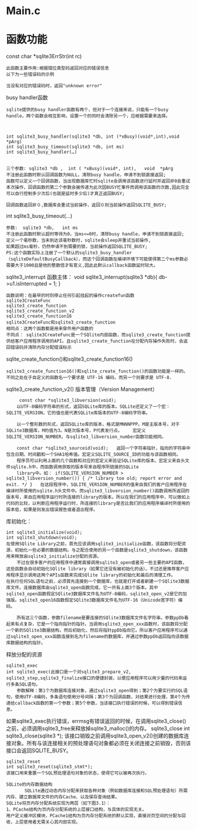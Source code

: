 # Main.c
# 函数功能

const char *sqlite3ErrStr(int rc)


	此函数主要作用:根据错位类型码返回对应的错误信息
	以下为一些错误码的示例

	当没有对应的错误码时，返回"unknown error"

busy handler函数

	sqlite提供的busy handler函数有两个，但对于一个连接来说，只能有一个busy handle，两个函数会相互影响，设置一个的同时会清除另一个，应根据需要来选择。



	int sqlite3_busy_handler(sqlite3 *db, int (*xBusy)(void*,int),void *pArg)
	int sqlite3_busy_timeout(sqlite3 *db, int ms)
    int sqlite3_busy_handler(…)


	三个参数: sqlite3 *db ,  int ( *xBusy)(void*, int),   void  *pArg
	不注册此函数时默认回调函数为NULL，清除busy handle，申请不到锁直接返回;
	函数可以定义一个回调函数，当出现数据库忙时sqlite会调用该函数进行延时并返回非0会重试本次操作，回调函数的第二个参数会被传递为此次因BUSY忙事件而调用该函数的次数,因此完全可以自行控制多少次后(也就是延时多少后)才真正返回BUSY;

	回调函数返回非０,数据库会重试当前操作，返回０则当前操作返回SQLITE_BUSY;


int sqlite3_busy_timeout(…)

	参数:  sqlite3 *db,   int ms
	不注册此函数时默认超时等待为0，当ms<=0时，清除busy handle，申请不到锁直接返回;
	定义一个毫秒数，当未到达该毫秒数时，sqlite会sleep并重试当前操作,
	如果超过ms毫秒，仍然申请不到需要的锁，当前操作返回SQLITE_BUSY;
	PS:这个函数实际上注册了一个默认的sqlite3_busy_handler（sqliteDefaultBusyCallback），而这个回调函数在编译环境下可能使得第二个ms参数必需要大于1000且是他的整数倍才有意义,因此此默认callback函数延时较大。



sqlite3_interrupt
	函数主体：
void sqlite3_interrupt(sqlite3 *db){			 db->u1.isInterrupted = 1;
}

	函数说明：在最早的时刻停止任何引起挂起的操作createfun函数
	sqlite3CreateFunc
	sqlite3_create_function
	sqlite3_create_function_v2
	sqlite3_create_function16
    sqlite3CreateFunc和sqlite3_create_function
	相同点：这两个函数都是用来穿件用户函数的
	不同点： sqlite3CreateFunc是一个SQlite内部函数，而sqlite3_create_function提供给客户应用程序调用的API。且sqlite3_create_function在分配内存操作失败时，会返回错误码并清除内存分配错误标示
sqlite_create_function()和sqlite3_create_function16()

	sqlite3_create_function16()和sqlite_create_function()的函数功能是一样的。
	不同之处在于自定义的函数名一个要求是 UTF-16 编码，而另一个则要求是 UTF-8.
sqlite3_create_function_v2()
    版本管理（Version Management）

         const char *sqlite3_libversion(void);
        以UTF-8编码字符串的形式，返回SQLite库的版本。SQLite还定义了一个宏：SQLITE_VERSION，它的值也是代表SQLite库版本的UTF-8编码字符串。

	    以一个整形数的形式，返回SQLite库的版本，格式是MNNNPPP。M是主版本号，对于SQLite3数据库，M的值为3。N是次版本号，P代表发行点。	  宏定义SQLITE_VERSION_NUMBER，与sqlite3_libversion_number函数功能相同。

	    const char *sqlite3_sourceid(void);   返回一个字符串指针，指向的字符串中包含日期、时间戳和一个SHA1哈希值。宏定义SQLITE_SOURCE_ID的功能与该函数相同。
	    程序员可以利用上面的几个函数和对应的宏定义来验证SQLite库的版本。宏定义来自头文件sqlite.h中，而函数调用获取的版本号来自程序所链接的SQLite
	    library中。如：	if(SQLITE_VERSION_NUMBER > sqlite3_libversion_number()) { /* library too old; report error and exit. */ }   在这段程序中，SQLITE_VERSION_NUMBER的值来自我们的客户应用程序在编译时所使用的sqlite.h头文件中。而sqlite3_libversion_number()函数调用所返回的版本号，来自应用程序运行时所连接的library的版本。所以在我们的应用程序中，可以做如上代码的比较，以判断应用程序运行时，所连接的library是否比我们的应用程序编译时所使用的版本低，如果是则发出错误报告或者退出程序。


库初始化：

	int sqlite3_initialize(void);
	int sqlite3_shutdown(void);
	在使用SQlite Library之前，首先应该调用sqlite3_initialize函数，该函数将分配资源，初始化一些必要的数据结构。与之配合使用的另一个函数是sqlite3_shutdown，该函数用来释放由sqlite3_initialize分配的资源。
	    不过在很多客户的应用程序中通常直接调用sqlite3_open或者另一些主要的API函数，这些函数会自动初始化SQlite library（如果它还没有被初始化的话）。不过还是推荐客户应用程序显示调用这两个APIs函数来完成SQlite library的初始化和最后的清理工作。	                           在执行任何SQL语句之前，必须首先连接到一个数据库，也就是打开或者新建一个SQlite3数据库文件。连接数据库由sqlite3_open函数完成，它一共有上面3个版本。其中 sqlite3_open函数假定SQlite3数据库文件名为UTF-8编码，sqlite3_open_v2是它的加强版。sqlite3_open16函数假定SQlite3数据库文件名为UTF-16（Unicode宽字符）编码。

	    所有这三个函数，参数filename是要连接的SQlite3数据库文件名字符串。参数ppDb看起来有点复杂，它是一个指向指针的指针。当调用sqlite3_open_xxx函数时，该函数将分配一个新的SQlite3数据结构，然后初始化，然后将指针ppDb指向它。所以客户应用程序可以通过sqlite3_open_xxx函数连接到名为filename的数据库，并通过参数ppDb返回指向该数据库数据结构的指针。


释放分配的资源

	sqlite3_exec
	int sqlite3_exec(此接口是一个对sqlite3_prepare_v2, sqlite3_step,sqlite3_finalize接口的便捷封装，以便应用程序可以用少量的代码来运行多条SQL语句。
        参数解释：第1个为数据库连接对象，通过sqlite3_open得到；第2个为要实行的SQL语句，使用UTF-8编码，多条语句使用分号间隔；第3个为回调函数，对结果进行处理，第4个为传递给callback函数的第一个参数；第5个参数，当该接口执行错误的时候，可以得到错误信息。
如果sqlite3_exec执行错误，errmsg有错误返回的时候，在调用sqlite3_close()之前，必须调用sqlite3_free来释放掉sqlite3_malloc()的内存。
	sqlite3_close
	int sqlite3_close(sqlite3 *);
	该接口销毁之前调用sqlite3_open_v2()创建的数据库连接对象。所有与该连接相关的预处理语句对象都必须在关闭连接之前销毁，否则该接口会返回SQLITE_BUSY。

	sqlite3_reset
	int sqlite3_reset(sqlite3_stmt*);
	该接口用来重置一个SQL预处理语句对象的状态，使得它可以被再次执行。

	SQLite的内存数据结构
	       SQLite通过动态内存分配来获取各种对象（例如数据库连接和SQL预处理语句）所需内存、建立数据库文件的内存Cache、以及保存查询结果。
	SQLite将页内存分配系统实现为两层（如下图3.1）：
	1、PCache结构为页内存分配系统的上层接口结构，与具体的实现无关。
	用户定义缓冲区模块，PCache1结构为页内存分配系统的默认实现，直接对页空间的分配与回收，上层使用者无需关心其内部实现。
